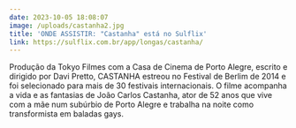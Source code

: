 ```yaml
---
date: 2023-10-05 18:08:07
image: /uploads/castanha2.jpg
title: 'ONDE ASSISTIR: "Castanha" está no Sulflix'
link: https://sulflix.com.br/app/longas/castanha/
---
```

Produção da Tokyo Filmes com a Casa de Cinema de Porto Alegre, escrito e dirigido por Davi Pretto, CASTANHA estreou no Festival de Berlim de 2014 e foi selecionado para mais de 30 festivais internacionais. O filme acompanha a vida e as fantasias de João Carlos Castanha, ator de 52 anos que vive com a mãe num subúrbio de Porto Alegre e trabalha na noite como transformista em baladas gays.